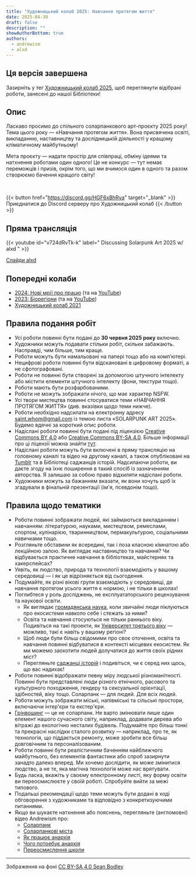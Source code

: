 ```yaml
---
title: "Художницький колаб 2025: Навчання протягом життя"
date: 2025-04-30
draft: false
description: ""
showAuthorBottom: true
authors:
  - andrewism
  - alxd
---
```


## Ця версія завершена


Зазирніть у тег [Художницький колаб 2025](/tags/2025-collab/), щоб переглянути відібрані роботи, занесені до нашої Бібліотеки!

## Опис

Ласкаво просимо до спільного соларпанкового арт-проєкту 2025 року! Тема цього року — «Навчання протягом життя». Вона присвячена освіті, викладанню, наставництву та дослідницькій діяльності у кращому кліматичному майбутньому!

Мета проєкту — надати простір для співпраці, обміну ідеями та натхнення роботами один одного! Це не конкурс — тут немає переможців і призів, окрім того, що ми вчимося один в одного та разом створюємо бачення кращого світу!

<br>

{{< button href="https://discord.gg/HGF6xBhRya" target="_blank" >}}
Приєднатися до Discord серверу про Художницький колаб
{{< /button >}}

## Пряма трансляція

{{< youtube id="v724dRvTk-k" label=" Discussing Solarpunk Art 2025 w/ alxd " >}}

[Слайди alxd](https://slides.com/pawelngei/art-collab-2025)

## Попередні колаби

- [2024: Нові мрії про працю](https://andrew-ism.tumblr.com/post/770135694637236224/solarpunk-art-2024-new-dreams-of-labour) (та на [YouTube](https://www.youtube.com/watch?v=mRKt2ORY9bs))
- [2023: Біорегіони](https://andrew-ism.tumblr.com/post/741342402945646592/solarpunk-art-2023-bioregions) (та на [YouTube](https://www.youtube.com/watch?v=j3PZfXpY1og))
- [Художницький колаб 2021](https://www.youtube.com/watch?v=IiK1MK44Or4)

## Правила подання робіт

- Усі роботи повинні бути подані до **30 червня 2025 року** включно.
- Художники можуть подавати стільки робіт, скільки забажають. Насправді, чим більше, тим краще.
- Роботи можуть бути намальовані на папері тощо або на комп’ютері.
- Нецифрові роботи повинні бути відскановані в цифровому форматі, а не сфотографовані.
- Роботи не повинні бути створені за допомогою штучного інтелекту або містити елементи штучного інтелекту (фони, текстури тощо).
- Роботи мають бути розфарбованими.
- Роботи не можуть зображати нічого, що має характер NSFW.
- Усі твори мистецтва повинні стосуватися теми «НАВЧАННЯ ПРОТЯГОМ ЖИТТЯ» (див. вказівки щодо теми нижче).
- Роботи необхідно надсилати на електронну адресу saint.whom@gmail.com із темою листа «SOLARPUNK ART 2025». Будемо вдячні за короткий опис роботи.
- Надіслані роботи повинні бути подані під ліцензією [Creative Commons BY 4.0](/tags/cc-by-4.0) або [Creative Commons BY-SA 4.0](/tags/cc-by-sa-4.0). Більше інформації про ці ліцензії можна знайти [тут](https://creativecommons.org/share-your-work/cclicenses/).
- Надіслані роботи можуть бути включені в пряму трансляцію на головному каналі та відео на другому каналі, а також опубліковані на [Tumblr](https://andrew-ism.tumblr.com/) та в Бібліотеці саджанців історій. Надсилаючи роботи, ви даєте згоду на їхнє поширення в такий спосіб із зазначенням авторства. Я залишаю за собою право відхиляти надіслані роботи.
- Художники можуть за бажанням вказати, як вони хочуть щоб їх згадували в фінальній презентації (ім'я, псевдонім тощо).

## Правила щодо тематики

- Роботи повинні зображати людей, які займаються викладанням і навчанням: літературою, науками, мистецтвом, ремеслами, спортом, кулінарією, тваринництвом, пермакультурою, соціальними навичками тощо.
- Розгляньте обставини як всередині, так і поза класною кімнатою або лекційною залою. Як виглядає наставництво та навчання? Чи відбувається практичне навчання в бібліотеках, майстернях та хакерспейсах?
- Уявіть, як людство, природа та технології взаємодіють у вашому середовищі — і як це відрізняється від сьогодення. 
- Подумайте, як різні вікові групи взаємодіють у середовищі, де навчання протягом усього життя є нормою, і не тільки в школах!
- Поглибтеся у роль досліджень, не експлуататорського рецензування та наукової освіти.
  - Як виглядає [громадянська наука](https://uk.wikipedia.org/wiki/%D0%93%D1%80%D0%BE%D0%BC%D0%B0%D0%B4%D1%8F%D0%BD%D1%81%D1%8C%D0%BA%D0%B0_%D0%BD%D0%B0%D1%83%D0%BA%D0%B0), коли звичайні люди піклуються про екосистеми навколо себе і стежать за ними?
  - Освіта та навчання стосуються не тільки раннього віку. Подивіться на такі проекти, як [Університет третього віку](https://en.wikipedia.org/wiki/University_of_the_Third_Age) — можливо, такі є навіть у вашому регіоні?
  - Щоб люди були більш свідомими про своє оточення, освіта та навчання повинні відбуватися в контексті місцевих екосистем. Як ми можемо заохотити людей долучатися до життя своїх рідних міст?
  - Перегляньте [саджанці історій](/seeds/) і подивіться, чи є серед них щось, що вас надихає!
- Роботи повинні відображати певну міру людської різноманітності. Повинні бути представлені люди різного етнічного, расового та культурного походження, гендеру та сексуальної орієнтації, здібностей, віку тощо. Соларпанк — для людей. Для всіх людей.
- Роботи можуть зображати міські, напівміські та сільські простори, включаючи інтер'єри та екстер'єри.
- [Грінвошинг](https://uk.wikipedia.org/wiki/%D0%97%D0%B5%D0%BB%D0%B5%D0%BD%D0%B8%D0%B9_%D0%BA%D0%B0%D0%BC%D1%83%D1%84%D0%BB%D1%8F%D0%B6) — це не соларпанк. Не варто змінювати лише один елемент нашого сучасного світу, наприклад, додавати дерева або вітражі до екологічно несталих будівель. Подумайте про більш тонкі та прекрасні наслідки сталого розвитку — наприклад, про те, як технологія, що піддається ремонту, може зробити все більш довговічним та персоналізованим.
- Роботи повинні бути реалістичним баченням найближчого майбутнього, без елементів фантастики або спроб зазирнути занадто далеко вперед. Ми хочемо дослідити, як може змінитися людство, а не те, яка магічна технологія може нас врятувати.
- Будь ласка, вкажіть у своєму електронному листі, яку форму освіти ви переосмислюєте у своїй роботі. Спробуйте вийти за межі типового.
- Подальші рекомендації щодо теми можуть бути додані в ході обговорення з художниками та відповідно з конкретизуючими питаннями.
- Якщо ви шукаєте натхнення або пояснень, перегляньте (англомовні) відео Andrewism про:
  - [Соларпанк](https://youtu.be/u03hoO3QueM)
  - [Соларпанкові міста](https://youtu.be/4UmU1dSe3n0)
  - [Як працює анархія](https://www.youtube.com/watch?v=lrTzjaXskUU)
  - [Чого потребує анархія](https://www.youtube.com/watch?v=qkN_nQPpeSU)
  - [Переосмислення школи](https://www.youtube.com/watch?v=9ZGYtHPtZwM)

---

Зображення на фоні [CC BY-SA 4.0 Sean Bodley](/art/sean-bodley-library-of-everything/)
